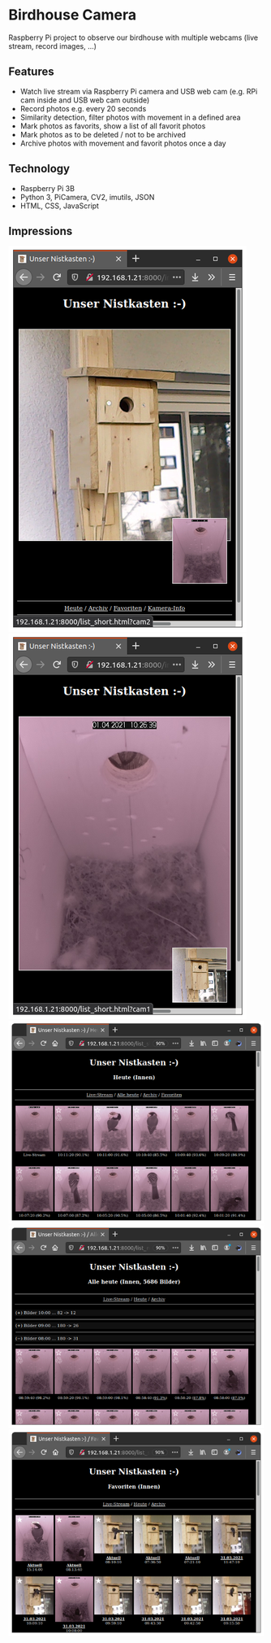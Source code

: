 # Birdhouse Camera
Raspberry Pi project to observe our birdhouse with multiple webcams (live stream, record images, ...)

## Features

* Watch live stream via Raspberry Pi camera and USB web cam (e.g. RPi cam inside and USB web cam outside)
* Record photos e.g. every 20 seconds
* Similarity detection, filter photos with movement in a defined area
* Mark photos as favorits, show a list of all favorit photos
* Mark photos as to be deleted / not to be archived
* Archive photos with movement and favorit photos once a day

## Technology

* Raspberry Pi 3B
* Python 3, PiCamera, CV2, imutils, JSON
* HTML, CSS, JavaScript

## Impressions
![Screenshot 01](info/screenshot_06.png)
![Screenshot 02](info/screenshot_07.png)
![Screenshot 03](info/screenshot_08.png)
![Screenshot 04](info/screenshot_09.png)
![Screenshot 05](info/screenshot_10.png)

